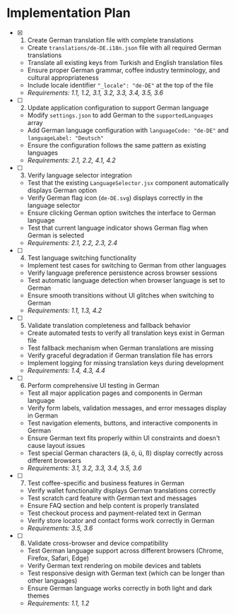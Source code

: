 # Implementation Plan

- [x] 1. Create German translation file with complete translations
  - Create `translations/de-DE.i18n.json` file with all required German translations
  - Translate all existing keys from Turkish and English translation files
  - Ensure proper German grammar, coffee industry terminology, and cultural appropriateness
  - Include locale identifier `"_locale": "de-DE"` at the top of the file
  - _Requirements: 1.1, 1.2, 3.1, 3.2, 3.3, 3.4, 3.5, 3.6_

- [ ] 2. Update application configuration to support German language
  - Modify `settings.json` to add German to the `supportedLanguages` array
  - Add German language configuration with `languageCode: "de-DE"` and `languageLabel: "Deutsch"`
  - Ensure the configuration follows the same pattern as existing languages
  - _Requirements: 2.1, 2.2, 4.1, 4.2_

- [ ] 3. Verify language selector integration
  - Test that the existing `LanguageSelector.jsx` component automatically displays German option
  - Verify German flag icon (`de-DE.svg`) displays correctly in the language selector
  - Ensure clicking German option switches the interface to German language
  - Test that current language indicator shows German flag when German is selected
  - _Requirements: 2.1, 2.2, 2.3, 2.4_

- [ ] 4. Test language switching functionality
  - Implement test cases for switching to German from other languages
  - Verify language preference persistence across browser sessions
  - Test automatic language detection when browser language is set to German
  - Ensure smooth transitions without UI glitches when switching to German
  - _Requirements: 1.1, 1.3, 4.2_

- [ ] 5. Validate translation completeness and fallback behavior
  - Create automated tests to verify all translation keys exist in German file
  - Test fallback mechanism when German translations are missing
  - Verify graceful degradation if German translation file has errors
  - Implement logging for missing translation keys during development
  - _Requirements: 1.4, 4.3, 4.4_

- [ ] 6. Perform comprehensive UI testing in German
  - Test all major application pages and components in German language
  - Verify form labels, validation messages, and error messages display in German
  - Test navigation elements, buttons, and interactive components in German
  - Ensure German text fits properly within UI constraints and doesn't cause layout issues
  - Test special German characters (ä, ö, ü, ß) display correctly across different browsers
  - _Requirements: 3.1, 3.2, 3.3, 3.4, 3.5, 3.6_

- [ ] 7. Test coffee-specific and business features in German
  - Verify wallet functionality displays German translations correctly
  - Test scratch card feature with German text and messages
  - Ensure FAQ section and help content is properly translated
  - Test checkout process and payment-related text in German
  - Verify store locator and contact forms work correctly in German
  - _Requirements: 3.5, 3.6_

- [ ] 8. Validate cross-browser and device compatibility
  - Test German language support across different browsers (Chrome, Firefox, Safari, Edge)
  - Verify German text rendering on mobile devices and tablets
  - Test responsive design with German text (which can be longer than other languages)
  - Ensure German language works correctly in both light and dark themes
  - _Requirements: 1.1, 1.2_